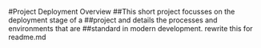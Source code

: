 #Project Deployment Overview
##This short project focusses on the deployment stage of a ##project and details the processes and environments that are ##standard in modern development. rewrite this for readme.md
